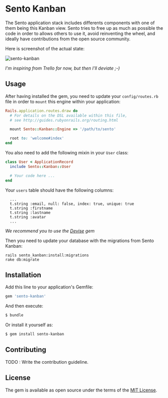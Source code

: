 # Sento Kanban

The Sento application stack includes differents components with one of them being
this Kanban view. Sento tries to free up as much as possible the code in order to
allows others to use it, avoid reinventing the wheel, and ideally have
contributions from the open source community.

Here is screenshot of the actual state:

![sento-kanban](https://cloud.githubusercontent.com/assets/478564/20574970/7c47d15a-b1b7-11e6-82b5-aac7a98594b5.png)

_I'm inspiring from Trello for now, but then I'll deviate ;-)_

## Usage

After having installed the gem, you need to update your `config/routes.rb` file
in order to `mount` this engine within your application:

```ruby
Rails.application.routes.draw do
  # For details on the DSL available within this file,
  # see http://guides.rubyonrails.org/routing.html

  mount Sento::Kanban::Engine => '/path/to/sento'

  root to: 'welcome#index'
end
```

You also need to add the following mixin in your `User` class:

```ruby
class User < ApplicationRecord
  include Sento::Kanban::User

  # Your code here ...
end
```

Your `users` table should have the following columns:

```
  ...
  t.string :email, null: false, index: true, unique: true
  t.string :firstname
  t.string :lastname
  t.string :avatar
  ...
```

_We recommend you to use the [Devise](https://github.com/plataformatec/devise)
gem_

Then you need to update your database with the migrations from Sento Kanban:

```
rails sento_kanban:install:migrations
rake db:migrate
```

## Installation
Add this line to your application's Gemfile:

```ruby
gem 'sento-kanban'
```

And then execute:
```bash
$ bundle
```

Or install it yourself as:
```bash
$ gem install sento-kanban
```

## Contributing

TODO : Write the contribution guideline.

## License

The gem is available as open source under the terms of the
[MIT License](http://opensource.org/licenses/MIT).
